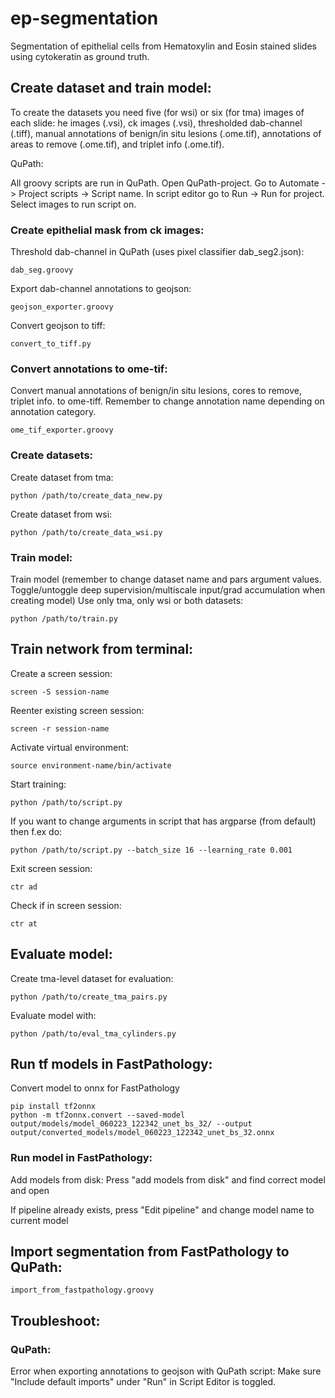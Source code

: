 # ep-segmentation
Segmentation of epithelial cells from Hematoxylin and Eosin stained slides using cytokeratin as ground truth.

## Create dataset and train model:
To create the datasets you need five (for wsi) or six (for tma) images of each slide: he images (.vsi), ck images (.vsi), thresholded dab-channel (.tiff),
manual annotations of benign/in situ lesions (.ome.tif), annotations of areas to remove (.ome.tif), 
and triplet info (.ome.tif).

QuPath: 

All groovy scripts are run in QuPath. Open QuPath-project. Go to Automate -> Project scripts -> Script name. In script
editor go to Run -> Run for project. Select images to run script on.

### Create epithelial mask from ck images:

Threshold dab-channel in QuPath (uses pixel classifier dab_seg2.json):

```
dab_seg.groovy
```
Export dab-channel annotations to geojson:
```
geojson_exporter.groovy
```
Convert geojson to tiff:
```
convert_to_tiff.py
```
### Convert annotations to ome-tif:
Convert manual annotations of benign/in situ lesions, cores to remove, triplet info. to ome-tiff.
Remember to change annotation name depending on annotation category.
```
ome_tif_exporter.groovy
```
### Create datasets:

Create dataset from tma:
```
python /path/to/create_data_new.py 
```
Create dataset from wsi: 
```
python /path/to/create_data_wsi.py 
```
### Train model:
Train model (remember to change dataset name and pars argument values. Toggle/untoggle deep supervision/multiscale input/grad 
accumulation when creating model) Use only tma, only wsi or both datasets:
```
python /path/to/train.py 
```

## Train network from terminal: 

Create a screen session: 
```
screen -S session-name
```
Reenter existing screen session: 
```
screen -r session-name
```
Activate virtual environment: 
```
source environment-name/bin/activate
```
Start training: 
```
python /path/to/script.py
```
If you want to change arguments in script that has argparse (from default) then f.ex do:
```
python /path/to/script.py --batch_size 16 --learning_rate 0.001
```
Exit screen session: 
```
ctr ad
```
Check if in screen session: 
```
ctr at
```
## Evaluate model:
Create tma-level dataset for evaluation: 
```
python /path/to/create_tma_pairs.py
```
Evaluate model with: 
```
python /path/to/eval_tma_cylinders.py
```

## Run tf models in FastPathology: 
Convert model to onnx for FastPathology
```
pip install tf2onnx
python -m tf2onnx.convert --saved-model output/models/model_060223_122342_unet_bs_32/ --output output/converted_models/model_060223_122342_unet_bs_32.onnx
```
### Run model in FastPathology:
Add models from disk: Press "add models from disk" and find correct model and open

If pipeline already exists, press "Edit pipeline" and change model name to current model

## Import segmentation from FastPathology to QuPath:
```
import_from_fastpathology.groovy
```

## Troubleshoot: 
### QuPath: 
Error when exporting annotations to geojson with QuPath script: 
Make sure "Include default imports" under "Run" in Script Editor is toggled.
